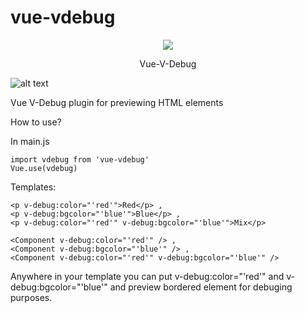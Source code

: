# vue-vdebug

<p align="center">
    <img src="https://i.imgur.com/WR5R871.png">
    
</p>

<p align="center">
    Vue-V-Debug
    
</p>



![alt text](https://i.imgur.com/9mldyfF.png)

Vue V-Debug plugin for previewing HTML elements

How to use?

In main.js 

```
import vdebug from 'vue-vdebug'
Vue.use(vdebug)
```


Templates:

```
<p v-debug:color="'red'">Red</p> ,
<p v-debug:bgcolor="'blue'">Blue</p> , 
<p v-debug:color="'red'" v-debug:bgcolor="'blue'">Mix</p>

<Component v-debug:color="'red'" /> , 
<Component v-debug:bgcolor="'blue'" /> , 
<Component v-debug:color="'red'" v-debug:bgcolor="'blue'" />
```

Anywhere in your template you can put v-debug:color="'red'" and v-debug:bgcolor="'blue'" and preview bordered element for debuging purposes.


